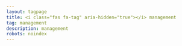 ```yaml
---
layout: tagpage
title: <i class="fas fa-tag" aria-hidden="true"></i> management
tag: management
description: management
robots: noindex
---
```

